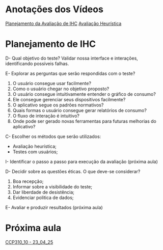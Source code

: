 # Anotações dos Vídeos
[Planejamento da Avaliação de IHC](Planejamento%20da%20Avaliação%20de%20IHC.md)
[Avaliação Heurística](Avaliação%20Heurística.md)
# Planejamento de IHC
D- Qual objetivo do teste?
Validar nossa interface e interações, identificando possíveis falhas.

E- Explorar as perguntas que serão respondidas com o teste?
1. O usuário consegue usar facilmente?
2. Como o usuário chegar no objetivo proposto?
3. O usuário consegue intuitivamente entender o gráfico de consumo?
4. Ele consegue gerenciar seus dispositivos facilmente?
5. O aplicativo segue os padrões normativos?
6. Quais formas o usuário consegue gerar relatórios de consumo?
7. O fluxo de interação é intuitivo?
8. Onde pode ser gerado novas ferramentas para futuras melhorias do aplicativo?

C- Escolher os métodos que serão utilizados:
- Avaliação heurística;
- Testes com usuários;

I- Identificar o passo a passo para execução da avaliação (próxima aula)

D- Decidir sobre as questões éticas. O que deve-se considerar?
1. Boa recepção;
2. Informar sobre a visibilidade do teste;
3. Dar liberdade de desistência;
4. Evidenciar politica de dados;

E- Avaliar e produzir resultados (próxima aula)

# Próxima aula
[CCP310_10 - 23_04_25](CCP310_10%20-%2023_04_25.md)